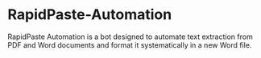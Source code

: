 # RapidPaste-Automation
RapidPaste Automation is a bot designed to automate text extraction from PDF and Word documents and format it systematically in a new Word file.
